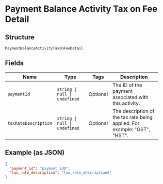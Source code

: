 <!-- Optimized: 2025-10-06 -->
<!-- RPM: 1.6.2.1.1.6.2.1_payment-balance-activity-tax-on-fee-detail_20251006 -->
<!-- Session: E2E RPM DNA Application -->
<!-- AOM: RND (Reggie & Dro) -->
<!-- COI: TECHNOLOGY -->
<!-- RPM: HIGH -->
<!-- ACTION: BUILD -->


# Payment Balance Activity Tax on Fee Detail

## Structure

`PaymentBalanceActivityTaxOnFeeDetail`

## Fields

| Name | Type | Tags | Description |
|  --- | --- | --- | --- |
| `paymentId` | `string \| null \| undefined` | Optional | The ID of the payment associated with this activity. |
| `taxRateDescription` | `string \| null \| undefined` | Optional | The description of the tax rate being applied. For example: "GST", "HST". |

## Example (as JSON)

```json
{
  "payment_id": "payment_id0",
  "tax_rate_description": "tax_rate_description8"
}
```
